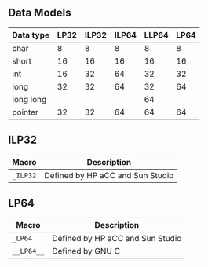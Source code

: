 
 ## Data Models ##

Data type | LP32 | ILP32 | ILP64 | LLP64 | LP64
---|---|---|---|---|---
char | 8 | 8 | 8 | 8 | 8
short | 16 | 16 | 16 | 16 | 16
int | 16 | 32 | 64 | 32 | 32
long | 32 | 32 | 64 | 32 | 64
long long | | | | 64 |
pointer | 32 |    32  |    64  |    64  |   64

## ILP32 ##

Macro | Description
---|---
`_ILP32` | Defined by HP aCC and Sun Studio

## LP64 ##

Macro | Description
---|---
`_LP64` | Defined by HP aCC and Sun Studio
`__LP64__` | Defined by GNU C

